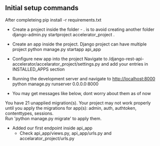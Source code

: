 Initial setup commands 
-----------------

After completeing pip install -r requirements.txt

- Create a project inside the folder - . is to avoid creating another folder
django-admin.py startproject accelerator_project .

- Create an app inside the project. Django project can have multiple project
python manage.py startapp api_app 

- Configure new app into the project
Navigate to /django-rest-api-accelerator/accelarator_project/settings.py and add your entries in INSTALLED_APPS section

- Running the development server and navigate to [http://localhost:8000](http://localhost:8000)
python manage.py runserver 0.0.0.0:8000

- You may get messages like below, dont worry about them as of now

You have 21 unapplied migration(s). Your project may not work properly until you apply the migrations for app(s): admin, auth, authtoken, contenttypes, sessions.    
Run 'python manage.py migrate' to apply them.

- Added our first endpoint inside api_app 
    - Check api_app/views.py, api_app/urls.py and accelarator_project/urls.py